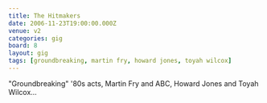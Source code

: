 ```yaml
---
title: The Hitmakers
date: 2006-11-23T19:00:00.000Z
venue: v2
categories: gig
board: 8
layout: gig
tags: [groundbreaking, martin fry, howard jones, toyah wilcox]
---
```

"Groundbreaking" '80s acts, Martin Fry and ABC, Howard Jones and Toyah Wilcox...